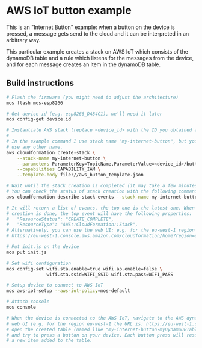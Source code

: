 # AWS IoT button example

This is an "Internet Button" example: when a button on the device is pressed,
a message gets send to the cloud and it can be interpreted in an arbitrary way.

This particular example creates a stack on AWS IoT which consists of the
dynamoDB table and a rule which listens for the messages from the device, and
for each message creates an item in the dynamoDB table.

## Build instructions

```bash
# Flash the firmware (you might need to adjust the architecture)
mos flash mos-esp8266

# Get device id (e.g. esp8266_DA84C1), we'll need it later
mos config-get device.id

# Instantiate AWS stack (replace <device_id> with the ID you obtained above)
#
# In the example command I use stack name "my-internet-button", but you can
# use any other name.
aws cloudformation create-stack \
    --stack-name my-internet-button \
    --parameters ParameterKey=TopicName,ParameterValue=<device_id>/button_pressed \
    --capabilities CAPABILITY_IAM \
    --template-body file://aws_button_template.json

# Wait until the stack creation is completed (it may take a few minutes).
# You can check the status of stack creation with the following command:
aws cloudformation describe-stack-events --stack-name my-internet-button

# It will return a list of events, the top one is the latest one. When stack
# creation is done, the top event will have the following properties:
#   "ResourceStatus": "CREATE_COMPLETE",
#   "ResourceType": "AWS::CloudFormation::Stack",
# Alternatively, you can use the web UI; e.g. for the eu-west-1 region the URL is:
# https://eu-west-1.console.aws.amazon.com/cloudformation/home?region=eu-west-1#/stacks?filter=active

# Put init.js on the device
mos put init.js

# Set wifi configuration
mos config-set wifi.sta.enable=true wifi.ap.enable=false \
               wifi.sta.ssid=WIFI_SSID wifi.sta.pass=WIFI_PASS

# Setup device to connect to AWS IoT
mos aws-iot-setup --aws-iot-policy=mos-default

# Attach console
mos console

# When the device is connected to the AWS IoT, navigate to the AWS dynamoDB
# web UI (e.g. for the region eu-west-1 the URL is: https://eu-west-1.console.aws.amazon.com/dynamodb/home),
# open the created table (named like "my-internet-button-myDynamoDBTable-XXXXXXXX"),
# and try to press a button on your device. Each button press will result in
# a new item added to the table.
```
